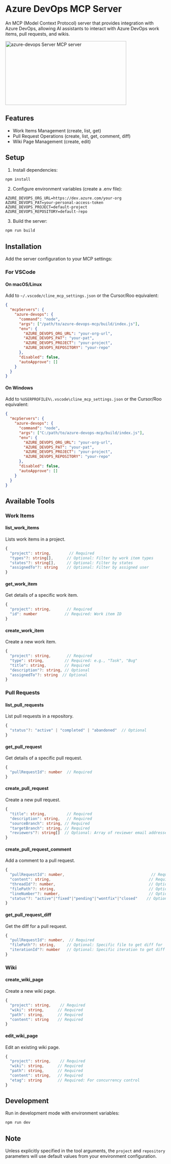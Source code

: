 # Azure DevOps MCP Server

An MCP (Model Context Protocol) server that provides integration with Azure DevOps, allowing AI assistants to interact with Azure DevOps work items, pull requests, and wikis.

<a href="https://glama.ai/mcp/servers/@mmruesch12/azdo-mcp">
  <img width="380" height="200" src="https://glama.ai/mcp/servers/@mmruesch12/azdo-mcp/badge" alt="azure-devops Server MCP server" />
</a>

## Features

- Work Items Management (create, list, get)
- Pull Request Operations (create, list, get, comment, diff)
- Wiki Page Management (create, edit)

## Setup

1. Install dependencies:
```bash
npm install
```

2. Configure environment variables (create a .env file):
```env
AZURE_DEVOPS_ORG_URL=https://dev.azure.com/your-org
AZURE_DEVOPS_PAT=your-personal-access-token
AZURE_DEVOPS_PROJECT=default-project
AZURE_DEVOPS_REPOSITORY=default-repo
```

3. Build the server:
```bash
npm run build
```

## Installation

Add the server configuration to your MCP settings:

### For VSCode

#### On macOS/Linux
Add to `~/.vscode/cline_mcp_settings.json` or the Cursor/Roo equivalent:
```json
{
  "mcpServers": {
    "azure-devops": {
      "command": "node",
      "args": ["/path/to/azure-devops-mcp/build/index.js"],
      "env": {
        "AZURE_DEVOPS_ORG_URL": "your-org-url",
        "AZURE_DEVOPS_PAT": "your-pat",
        "AZURE_DEVOPS_PROJECT": "your-project",
        "AZURE_DEVOPS_REPOSITORY": "your-repo"
      },
      "disabled": false,
      "autoApprove": []
    }
  }
}
```

#### On Windows
Add to `%USERPROFILE%\.vscode\cline_mcp_settings.json` or the Cursor/Roo equivalent:
```json
{
  "mcpServers": {
    "azure-devops": {
      "command": "node",
      "args": ["C:/path/to/azure-devops-mcp/build/index.js"],
      "env": {
        "AZURE_DEVOPS_ORG_URL": "your-org-url",
        "AZURE_DEVOPS_PAT": "your-pat",
        "AZURE_DEVOPS_PROJECT": "your-project",
        "AZURE_DEVOPS_REPOSITORY": "your-repo"
      },
      "disabled": false,
      "autoApprove": []
    }
  }
}
```

## Available Tools

### Work Items

#### list_work_items
Lists work items in a project.
```typescript
{
  "project": string,        // Required
  "types"?: string[],      // Optional: Filter by work item types
  "states"?: string[],     // Optional: Filter by states
  "assignedTo"?: string    // Optional: Filter by assigned user
}
```

#### get_work_item
Get details of a specific work item.
```typescript
{
  "project": string,       // Required
  "id": number            // Required: Work item ID
}
```

#### create_work_item
Create a new work item.
```typescript
{
  "project": string,       // Required
  "type": string,         // Required: e.g., "Task", "Bug"
  "title": string,        // Required
  "description"?: string, // Optional
  "assignedTo"?: string  // Optional
}
```

### Pull Requests

#### list_pull_requests
List pull requests in a repository.
```typescript
{
  "status"?: "active" | "completed" | "abandoned"  // Optional
}
```

#### get_pull_request
Get details of a specific pull request.
```typescript
{
  "pullRequestId": number  // Required
}
```

#### create_pull_request
Create a new pull request.
```typescript
{
  "title": string,         // Required
  "description": string,   // Required
  "sourceBranch": string, // Required
  "targetBranch": string, // Required
  "reviewers"?: string[]  // Optional: Array of reviewer email addresses
}
```

#### create_pull_request_comment
Add a comment to a pull request.
```typescript
{
  "pullRequestId": number,                                      // Required
  "content": string,                                           // Required
  "threadId"?: number,                                         // Optional: For replies
  "filePath"?: string,                                         // Optional: For file comments
  "lineNumber"?: number,                                       // Optional: For line comments
  "status"?: "active"|"fixed"|"pending"|"wontfix"|"closed"    // Optional: Thread status
}
```

#### get_pull_request_diff
Get the diff for a pull request.
```typescript
{
  "pullRequestId": number,  // Required
  "filePath"?: string,     // Optional: Specific file to get diff for
  "iterationId"?: number   // Optional: Specific iteration to get diff for
}
```

### Wiki

#### create_wiki_page
Create a new wiki page.
```typescript
{
  "project": string,    // Required
  "wiki": string,      // Required
  "path": string,      // Required
  "content": string    // Required
}
```

#### edit_wiki_page
Edit an existing wiki page.
```typescript
{
  "project": string,    // Required
  "wiki": string,      // Required
  "path": string,      // Required
  "content": string,   // Required
  "etag": string       // Required: For concurrency control
}
```

## Development

Run in development mode with environment variables:
```bash
npm run dev
```

## Note

Unless explicitly specified in the tool arguments, the `project` and `repository` parameters will use default values from your environment configuration.